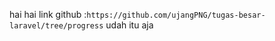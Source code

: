 hai hai
link github :```https://github.com/ujangPNG/tugas-besar-laravel/tree/progress```
udah itu aja 